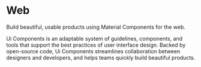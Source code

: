 # Web
Build beautiful, usable products using Material Components for the web.

Ui Components is an adaptable system of guidelines, components, and tools that support the best practices of user interface design. Backed by open-source code, Ui Components streamlines collaboration between designers and developers, and helps teams quickly build beautiful products.
